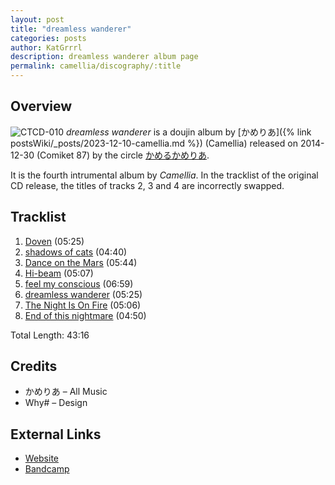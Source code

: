 ```yaml
---
layout: post
title: "dreamless wanderer"
categories: posts
author: KatGrrrl
description: dreamless wanderer album page
permalink: camellia/discography/:title
---
```


## Overview

![CTCD-010](https://cdn.camellia.wiki/images/camellia/albums/CTCD-010.png)
*dreamless wanderer* is a doujin album by [かめりあ]({% link postsWiki/_posts/2023-12-10-camellia.md %}) (Camellia) released on 2014-12-30 (Comiket 87) by the circle [かめるかめりあ](#).

It is the fourth intrumental album by *Camellia*. In the tracklist of the original CD release, the titles of tracks 2, 3 and 4 are incorrectly swapped.

## Tracklist

1. [Doven](<{% link postsInclude/_posts/camellia/songs/Doven/2024-02-19-Doven.md %}>) (05:25)
2. [shadows of cats](<{% link postsInclude/_posts/camellia/songs/shadows-of-cats/2024-02-19-shadows-of-cats.md %}>) (04:40)
3. [Dance on the Mars](<{% link postsInclude/_posts/camellia/songs/Dance-on-the-Mars/2024-02-19-Dance-on-the-Mars.md %}>) (05:44)
4. [Hi-beam](<{% link postsInclude/_posts/camellia/songs/Hi-beam/2024-02-19-Hi-beam.md %}>) (05:07)
5. [feel my conscious](<{% link postsInclude/_posts/camellia/songs/feel-my-conscious/2024-02-19-feel-my-conscious.md %}>) (06:59)
6. [dreamless wanderer](<{% link postsInclude/_posts/camellia/songs/dreamless-wanderer-song/2024-02-19-dreamless-wanderer-song.md %}>) (05:25)
7. [The Night Is On Fire](<{% link postsInclude/_posts/camellia/songs/The-Night-Is-On-Fire/2024-02-19-The-Night-Is-On-Fire.md %}>) (05:06)
8. [End of this nightmare](<{% link postsInclude/_posts/camellia/songs/End-of-this-nightmare/2024-02-19-End-of-this-nightmare.md %}>) (04:50)

Total Length: 43:16

## Credits

* かめりあ – All Music
* Why# – Design

## External Links

* [Website](https://cametek.jp/dwep/)
* [Bandcamp](https://cametek.bandcamp.com/album/dreamless-wanderer)
